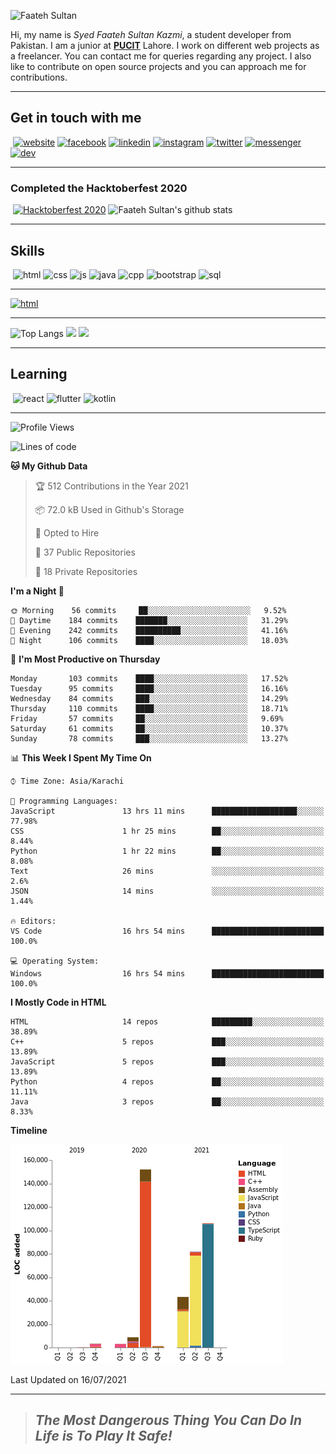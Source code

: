 ![Faateh Sultan](https://github.com/faatehsultan/faatehsultan/blob/master/assets/header.png)

Hi, my name is *Syed Faateh Sultan Kazmi*, a student developer from Pakistan. I am a junior at [**PUCIT**](http://pucit.edu.pk) Lahore. I work on different web projects as a freelancer. You can contact me for queries regarding any project. I also like to contribute on open source projects and you can approach me for contributions. 

----

## Get in touch with me

​	 	       	 [![website](https://github.com/faatehsultan/faatehsultan/blob/master/assets/www.png)](http://faatehsultan.github.io)       [![facebook](https://github.com/faatehsultan/faatehsultan/blob/master/assets/facebook.png)](http://facebook.com/faatehsultan.kazmi)       [![linkedin](https://github.com/faatehsultan/faatehsultan/blob/master/assets/linkedin.png)](https://www.linkedin.com/in/faatehsultankazmi)       [![instagram](https://github.com/faatehsultan/faatehsultan/blob/master/assets/instagram.png)](https://instagram.com/faateh.sultan)       [![twitter](https://github.com/faatehsultan/faatehsultan/blob/master/assets/twitter.png)](https://twitter.com/faatehsultan)       [![messenger](https://github.com/faatehsultan/faatehsultan/blob/master/assets/messenger.png)](https://m.me/faatehsultankazmi)       [![dev](https://github.com/faatehsultan/faatehsultan/blob/master/assets/dev.png)](https://dev.to/faatehsultan) 

----

### Completed the Hacktoberfest 2020 

​        [![Hacktoberfest 2020](https://res.cloudinary.com/practicaldev/image/fetch/s--ajGtUgSU--/c_limit,f_auto,fl_progressive,q_80,w_180/https://dev-to-uploads.s3.amazonaws.com/uploads/badge/badge_image/80/hacktoberfest2020-badge_2.png)](https://dev.to/faatehsultan)                              ![Faateh Sultan's github stats](https://github-readme-stats.vercel.app/api?username=faatehsultan&count_private=true&show_icons=true&theme=synthwave&hide_border=true&include_all_commits=true)

----

## Skills

​	 ![html](https://github.com/faatehsultan/faatehsultan/blob/master/assets/html.png)       ![css](https://github.com/faatehsultan/faatehsultan/blob/master/assets/css.png)        ![js](https://github.com/faatehsultan/faatehsultan/blob/master/assets/js.png)       ![java](https://github.com/faatehsultan/faatehsultan/blob/master/assets/java.png)        ![cpp](https://github.com/faatehsultan/faatehsultan/blob/master/assets/cpp.png)         ![bootstrap](https://github.com/faatehsultan/faatehsultan/blob/master/assets/bootstrap.png)        ![sql](https://github.com/faatehsultan/faatehsultan/blob/master/assets/sql.png)

---

[![html](https://github.com/faatehsultan/faatehsultan/blob/master/assets/find-resume.png)](https://drive.google.com/file/d/1krx2GbUUHwOY3zBUvTZnnAlAnk9YFqlL/view?usp=sharing)

---

![Top Langs](https://github-readme-stats.vercel.app/api/top-langs/?username=faatehsultan&layout=compact&langs_count=10) <img src="https://media.giphy.com/media/mz1kJeDVueKC4/giphy.gif" width="160px"> <img src="https://media.giphy.com/media/VTtANKl0beDFQRLDTh/giphy.gif" width="160px">

---

## Learning

​      ![react](https://github.com/faatehsultan/faatehsultan/blob/master/assets/react.png)        ![flutter](https://github.com/faatehsultan/faatehsultan/blob/master/assets/flutter.png)         ![kotlin](https://github.com/faatehsultan/faatehsultan/blob/master/assets/kotlin.png)                              

---

<!--START_SECTION:waka-->
![Profile Views](http://img.shields.io/badge/Profile%20Views-1-blue)

![Lines of code](https://img.shields.io/badge/From%20Hello%20World%20I%27ve%20Written-399475%20lines%20of%20code-blue)

**🐱 My Github Data** 

> 🏆 512 Contributions in the Year 2021
 > 
> 📦 72.0 kB Used in Github's Storage 
 > 
> 💼 Opted to Hire
 > 
> 📜 37 Public Repositories 
 > 
> 🔑 18 Private Repositories  
 > 
**I'm a Night 🦉** 

```text
🌞 Morning    56 commits     ██░░░░░░░░░░░░░░░░░░░░░░░   9.52% 
🌆 Daytime    184 commits    ███████░░░░░░░░░░░░░░░░░░   31.29% 
🌃 Evening    242 commits    ██████████░░░░░░░░░░░░░░░   41.16% 
🌙 Night      106 commits    ████░░░░░░░░░░░░░░░░░░░░░   18.03%

```
📅 **I'm Most Productive on Thursday** 

```text
Monday       103 commits    ████░░░░░░░░░░░░░░░░░░░░░   17.52% 
Tuesday      95 commits     ████░░░░░░░░░░░░░░░░░░░░░   16.16% 
Wednesday    84 commits     ███░░░░░░░░░░░░░░░░░░░░░░   14.29% 
Thursday     110 commits    ████░░░░░░░░░░░░░░░░░░░░░   18.71% 
Friday       57 commits     ██░░░░░░░░░░░░░░░░░░░░░░░   9.69% 
Saturday     61 commits     ██░░░░░░░░░░░░░░░░░░░░░░░   10.37% 
Sunday       78 commits     ███░░░░░░░░░░░░░░░░░░░░░░   13.27%

```


📊 **This Week I Spent My Time On** 

```text
⌚︎ Time Zone: Asia/Karachi

💬 Programming Languages: 
JavaScript               13 hrs 11 mins      ███████████████████░░░░░░   77.98% 
CSS                      1 hr 25 mins        ██░░░░░░░░░░░░░░░░░░░░░░░   8.44% 
Python                   1 hr 22 mins        ██░░░░░░░░░░░░░░░░░░░░░░░   8.08% 
Text                     26 mins             ░░░░░░░░░░░░░░░░░░░░░░░░░   2.6% 
JSON                     14 mins             ░░░░░░░░░░░░░░░░░░░░░░░░░   1.44%

🔥 Editors: 
VS Code                  16 hrs 54 mins      █████████████████████████   100.0%

💻 Operating System: 
Windows                  16 hrs 54 mins      █████████████████████████   100.0%

```

**I Mostly Code in HTML** 

```text
HTML                     14 repos            █████████░░░░░░░░░░░░░░░░   38.89% 
C++                      5 repos             ███░░░░░░░░░░░░░░░░░░░░░░   13.89% 
JavaScript               5 repos             ███░░░░░░░░░░░░░░░░░░░░░░   13.89% 
Python                   4 repos             ██░░░░░░░░░░░░░░░░░░░░░░░   11.11% 
Java                     3 repos             ██░░░░░░░░░░░░░░░░░░░░░░░   8.33%

```


**Timeline**

![Chart not found](https://raw.githubusercontent.com/faatehsultan/faatehsultan/master/charts/bar_graph.png) 


 Last Updated on 16/07/2021
<!--END_SECTION:waka-->

---

> ##                             ***The Most Dangerous Thing You Can Do In Life is To Play It Safe!***
